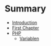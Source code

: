 # Summary

* [Introduction](README.md)
* [First Chapter](chapter1.md)
* [PHP](php.md)
  * [Variablen](php/variablen.md)


